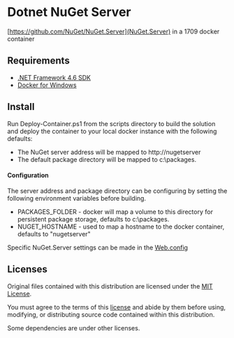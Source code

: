 # Dotnet NuGet Server

[https://github.com/NuGet/NuGet.Server](NuGet.Server) in a 1709 docker container

## Requirements

- [.NET Framework 4.6 SDK](https://www.microsoft.com/net/download/visual-studio-sdks)
- [Docker for Windows](https://docs.docker.com/docker-for-windows/install/)

## Install

Run Deploy-Container.ps1 from the scripts directory to build the solution and deploy the container to your local docker instance with the following defaults:

  - The NuGet server address will be mapped to http://nugetserver
  - The default package directory will be mapped to c:\packages.
  
#### Configuration

The server address and package directory can be configuring by setting the following environment variables before building.

- PACKAGES_FOLDER - docker will map a volume to this directory for persistent package storage, defaults to c:\packages.
- NUGET_HOSTNAME - used to map a hostname to the docker container, defaults to "nugetserver"

Specific NuGet.Server settings can be made in the [Web.config](https://github.com/blakeja/dotnet-nutget/blob/master/src/NugetServer/Web.config)

## Licenses

Original files contained with this distribution are licensed under the [MIT License](https://en.wikipedia.org/wiki/MIT_License).

You must agree to the terms of this [license](LICENSE.txt) and abide by them before using, modifying, or distributing source code contained within this distribution.

Some dependencies are under other licenses.
